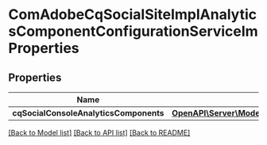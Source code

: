 # ComAdobeCqSocialSiteImplAnalyticsComponentConfigurationServiceImProperties

## Properties
Name | Type | Description | Notes
------------ | ------------- | ------------- | -------------
**cqSocialConsoleAnalyticsComponents** | [**OpenAPI\Server\Model\ConfigNodePropertyArray**](ConfigNodePropertyArray.md) |  | [optional] 

[[Back to Model list]](../README.md#documentation-for-models) [[Back to API list]](../README.md#documentation-for-api-endpoints) [[Back to README]](../README.md)


